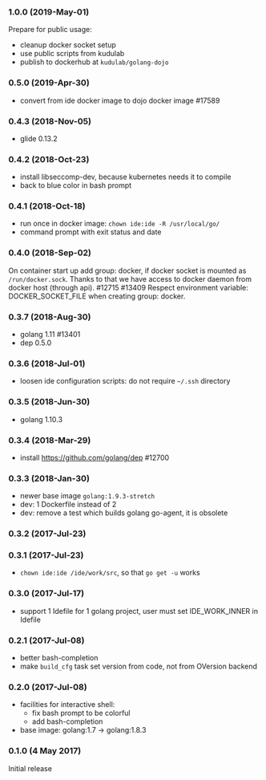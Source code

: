### 1.0.0 (2019-May-01)

Prepare for public usage:
 * cleanup docker socket setup
 * use public scripts from kudulab
 * publish to dockerhub at `kudulab/golang-dojo`

### 0.5.0 (2019-Apr-30)

* convert from ide docker image to dojo docker image #17589

### 0.4.3 (2018-Nov-05)

* glide 0.13.2

### 0.4.2 (2018-Oct-23)

* install libseccomp-dev, because kubernetes needs it to compile
* back to blue color in bash prompt

### 0.4.1 (2018-Oct-18)

* run once in docker image: `chown ide:ide -R /usr/local/go/`
* command prompt with exit status and date

### 0.4.0 (2018-Sep-02)

On container start up add group: docker, if docker socket is mounted as
 `/run/docker.sock`. Thanks to that we have access to docker daemon
 from docker host (through api). #12715 #13409
Respect environment variable: DOCKER_SOCKET_FILE when creating group: docker.

### 0.3.7 (2018-Aug-30)

* golang 1.11 #13401
* dep 0.5.0

### 0.3.6 (2018-Jul-01)

* loosen ide configuration scripts: do not require `~/.ssh` directory

### 0.3.5 (2018-Jun-30)

* golang 1.10.3

### 0.3.4 (2018-Mar-29)

* install https://github.com/golang/dep #12700

### 0.3.3 (2018-Jan-30)

* newer base image `golang:1.9.3-stretch`
* dev: 1 Dockerfile instead of 2
* dev: remove a test which builds golang go-agent, it is obsolete

### 0.3.2 (2017-Jul-23)
### 0.3.1 (2017-Jul-23)

* `chown ide:ide /ide/work/src`, so that `go get -u` works

### 0.3.0 (2017-Jul-17)

* support 1 Idefile for 1 golang project, user must set IDE_WORK_INNER
 in Idefile

### 0.2.1 (2017-Jul-08)

* better bash-completion
* make `build_cfg` task set version from code, not from OVersion backend

### 0.2.0 (2017-Jul-08)

* facilities for interactive shell:
  * fix bash prompt to be colorful
  * add bash-completion
* base image: golang:1.7 -> golang:1.8.3

### 0.1.0 (4 May 2017)

Initial release
